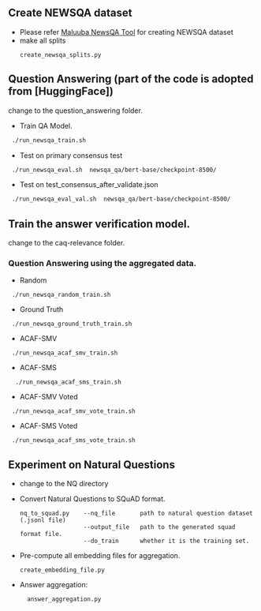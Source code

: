 

## Create NEWSQA dataset
- Please refer [Maluuba NewsQA Tool](https://github.com/Maluuba/newsqa.git) for creating NEWSQA dataset
- make all splits
    ```
    create_newsqa_splits.py 
   ```

## Question Answering   (part of the code is adopted from [HuggingFace])
   change to the question_answering folder.

   - Train QA Model.
    
   ```bash
    ./run_newsqa_train.sh
   ```
   -  Test on primary consensus test 
   
   ```bash
    ./run_newsqa_eval.sh  newsqa_qa/bert-base/checkpoint-8500/
   ```

   - Test on test_consensus_after_validate.json
    
   ```bash
    ./run_newsqa_eval_val.sh  newsqa_qa/bert-base/checkpoint-8500/
   ```

## Train the answer verification model.
 change to the caq-relevance folder.
 

### Question Answering using the aggregated data.
  - Random
  
   ``` 
    ./run_newsqa_random_train.sh
   ```

  - Ground Truth
  
   ```
    ./run_newsqa_ground_truth_train.sh
   ```

  - ACAF-SMV
   
   ```
    ./run_newsqa_acaf_smv_train.sh
   ```

  - ACAF-SMS
   
  ```
    ./run_newsqa_acaf_sms_train.sh
  ```

   - ACAF-SMV Voted
    
   ```
    ./run_newsqa_acaf_smv_vote_train.sh
   ```

   - ACAF-SMS Voted
   
   ```
    ./run_newsqa_acaf_sms_vote_train.sh
   ```


## Experiment on Natural Questions
- change to the NQ directory
- Convert Natural Questions to SQuAD format.
  ```
  nq_to_squad.py    --nq_file       path to natural question dataset (.jsonl file)
                    --output_file   path to the generated squad format file.
                    --do_train      whether it is the training set.
  ``` 
- Pre-compute all embedding files for aggregation.

  ```
  create_embedding_file.py
  ``` 
  
- Answer aggregation:

  ```
    answer_aggregation.py
  ```



